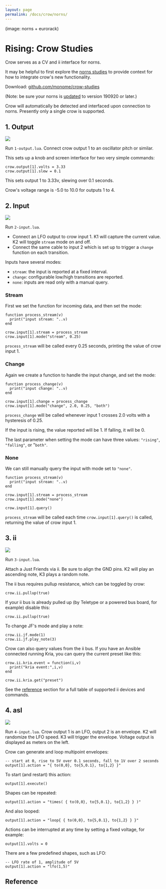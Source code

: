 ```yaml
---
layout: page
permalink: /docs/crow/norns/
---
```


(image: norns + eurorack)

# Rising: Crow Studies

Crow serves as a CV and ii interface for norns.

It may be helpful to first explore the [norns studies](https://monome.org/docs/norns/study-1/) to provide context for how to integrate crow's new functionality.

Download: [github.com/monome/crow-studies](https://github.com/monome/crow-studies)

(Note: be sure your norns is [updated](https://monome.org/docs/norns/#update) to version 190920 or later.)

Crow will automatically be detected and interfaced upon connection to norns. Presently only a single crow is supported.

## 1. Output

![](images/1-output.png)

Run `1-output.lua`. Connect crow output 1 to an oscillator pitch or similar.

This sets up a knob and screen interface for two very simple commands:

```
crow.output[1].volts = 3.33
crow.output[1].slew = 0.1
```

This sets output 1 to 3.33v, slewing over 0.1 seconds.

Crow's voltage range is -5.0 to 10.0 for outputs 1 to 4.

## 2. Input

![](images/2-input.png)

Run `2-input.lua`.

- Connect an LFO output to crow input 1. K1 will capture the current value. K2 will toggle `stream` mode on and off.
- Connect the same cable to input 2 which is set up to trigger a `change` function on each transition.

Inputs have several modes:

- `stream`: the input is reported at a fixed interval.
- `change`: configurable low/high transitions are reported.
- `none`: inputs are read only with a manual query.

### Stream

First we set the function for incoming data, and then set the mode:

```
function process_stream(v)
  print("input stream: "..v)
end

crow.input[1].stream = process_stream
crow.input[1].mode("stream", 0.25)
```

`process_stream` will be called every 0.25 seconds, printing the value of crow input 1.

### Change

Again we create a function to handle the input change, and set the mode:

```
function process_change(v)
  print("input change: "..v)
end

crow.input[1].change = process_change
crow.input[1].mode("change", 2.0, 0.25, "both")
```

`process_change` will be called whenever input 1 crosses 2.0 volts with a hysteresis of 0.25.

If the input is rising, the value reported will be 1. If falling, it will be 0.

The last parameter when setting the mode can have three values: `"rising"`, `"falling"`, or "`both"`.

### None

We can still manually query the input with mode set to `"none"`.

```
function process_stream(v)
  print("input stream: "..v)
end

crow.input[1].stream = process_stream
crow.input[1].mode("none")

crow.input[1].query()
```

`process_stream` will be called each time `crow.input[1].query()` is called, returning the value of crow input 1.


## 3. ii

![](images/3-ii.png)

Run `3-input.lua`.

Attach a Just Friends via ii. Be sure to align the GND pins. K2 will play an ascending note, K3 plays a random note.

The ii bus requires pullup resistance, which can be toggled by crow:

```
crow.ii.pullup(true)
```

If your ii bus is already pulled up (by Teletype or a powered bus board, for example) disable this:

```
crow.ii.pullup(true)
```

To change JF's mode and play a note:

```
crow.ii.jf.mode(1)
crow.ii.jf.play_note(3)
```

Crow can also query values from the ii bus. If you have an Ansible connected running Kria, you can query the current preset like this:

```
crow.ii.kria.event = function(i,v)
  print("kria event:",i,v)
end

crow.ii.kria.get("preset")
```

See the [reference](#reference) section for a full table of supported ii devices and commands.


## 4. asl

![](images/4-asl.png)

Run `4-input.lua`. Crow output 1 is an LFO, output 2 is an envelope. K2 will randomize the LFO speed. K3 will trigger the envelope. Voltage output is displayed as meters on the left.

Crow can generate and loop multipoint envelopes:

```
-- start at 0, rise to 5V over 0.1 seconds, fall to 1V over 2 seconds
output[1].action = "{ to(0,0}, to{5,0.1}, to{1,2} }"
```

To start (and restart) this action:

```
output[1].execute()
```

Shapes can be repeated:

```
output[1].action = "times( { to(0,0}, to{5,0.1}, to{1,2} } )"
```

And also looped:

```
output[1].action = "loop{ { to(0,0}, to{5,0.1}, to{1,2} } }"
```

Actions can be interrupted at any time by setting a fixed voltage, for example:

```
output[1].volts = 0
```

There are a few predefined shapes, such as LFO:

```
-- LFO rate of 1, amplitude of 5V
output[1].action = "lfo(1,5)"
```

## Reference
